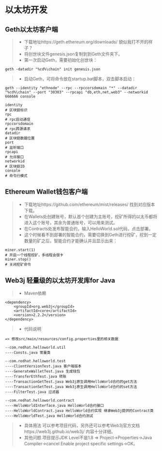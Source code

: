 # 以太坊开发

## Geth以太坊客户端
> * 下载地址https://geth.ethereum.org/downloads/ 貌似我打不开的样子？
> * 将创世块文件genesis.json复制到到Geth文件夹下。
> * 第一次启动Geth，需要初始化创世块：
```
geth -datadir "%cd%\chain" init genesis.json
```

> * 启动Geth，可将命令放在startup.bat脚本，双击脚本启动：
```
geth --identity "ethnode" --rpc --rpccorsdomain "*" --datadir "%cd%\chain" --port "30303" --rpcapi "db,eth,net,web3" --networkid 666666 console

identity
# 区块链标识
rpc
# rpc启动通信
rpccorsdomain
# rpc跨源请求
datadir
# 区块链数据位置
port
# 监听端口
rpcapi
# 允许接口
networkid
# 区块链ID
console
# 命令行模式
```

## Ethereum Wallet钱包客户端
> * 下载地址https://github.com/ethereum/mist/releases/ 找到对应版本下载。
> * 在Wallets处创建账号，默认首个创建为主账号，挖矿所得的以太币都将进入这个账号，其余为普通账号，可以用来测试。
> * 在Contracts处发布智能合约，输入HelloWorld.sol代码，点击部署。
> * 这个时候看不到部署的智能合约，需要切换到Geth进行挖矿，挖到一定数量的矿之后，智能合约才能确认并且显示出来：
```
miner.start(1)
# 开启一个线程挖矿，多线程会很卡
miner.stop()
# 关闭挖矿命令
```

## Web3j 轻量级的以太坊开发库for Java
> * Maven依赖
```
<dependency>
	<groupId>org.web3j</groupId>
	<artifactId>core</artifactId>
	<version>2.2.2</version>
</dependency>
```

> * 代码说明
```
=> 修改src/main/resources/config.properties里的相关数据

--com.redhat.helloworld.util
----Consts.java 常量类

--com.redhat.helloworld.test
----ClientVersionTest.java 客户端版本
----GenerateWalletTest.java 生成钱包
----TransferEthTest.java 转账
----TransactionGetTest.java Web3j原生调用HelloWorld合约的get方法
----TransactionSetTest.java Web3j原生调用HelloWorld合约的set方法
----FilterTest.java 过滤器

--com.redhat.helloworld.contract
----HelloWorldInterface.java HelloWorld合约接口
----HelloWorldContract.java HelloWorld合约实现 继承Web3j提供的Contract类
----HelloWorldTest.java HelloWorld合约测试
```

> * 具体用法
可以参考项目代码，另外还可以参考Web3j官方文档https://web3j.github.io/web3j/ 内容十分详细。
> * 其他问题
项目提示JDK Level不是1.8 => Project->Properties->Java Compiler->cancel Enable project specific settings->OK。
